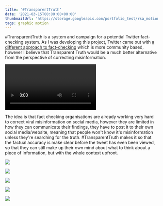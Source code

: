 ```yaml
---
title: '#TransparentTruth'
date: '2021-03-15T00:00:00+00:00'
thumbnailUrl: 'https://storage.googleapis.com/portfolio_test/rsa_motion/Portfolio_Hero.png'
tags: graphic motion
---
```


#TransparentTruth is a system and campaign for a potential Twitter fact-checking system. As I was developing this project, Twitter came out with [a different approach to fact-checking](https://help.twitter.com/en/using-twitter/birdwatch) which is more community based, however I believe that Transparent Truth would be a much better alternative from the perspective of correcting misinformation. 

<video controls="controls">
	<source src="https://storage.googleapis.com/portfolio_test/rsa_motion/output%202.mp4">
		Your browser does not support HTML5 video, sorry!
</video>

The idea is that fact checking organisations are already working very hard to correct viral misinformation on social media, however they are limited in how they can communicate their findings, they have to post it to their own social media/website, meaning that people won't know it's misinformation unless they're searching for the truth. #TransparentTruth makes it so that the factual accuracy is make clear before the tweet has even been viewed, so that they can still make up their own mind about what to think about a piece of information, but with the whole context upfront. 

![](https://storage.googleapis.com/portfolio_test/rsa_motion/TT_Board2.png)

![](https://storage.googleapis.com/portfolio_test/rsa_motion/TT_Board3.png)

![](https://storage.googleapis.com/portfolio_test/rsa_motion/TT_Board4.png)

![](https://storage.googleapis.com/portfolio_test/rsa_motion/TT_Board5.png)

![](https://storage.googleapis.com/portfolio_test/rsa_motion/TT_Board6.png)